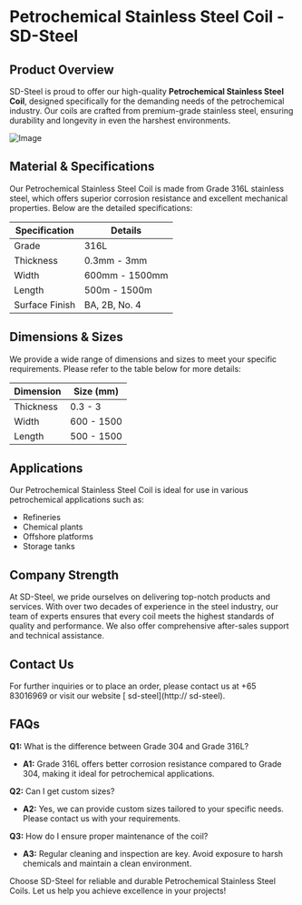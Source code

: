 # Petrochemical Stainless Steel Coil - SD-Steel

## Product Overview
SD-Steel is proud to offer our high-quality **Petrochemical Stainless Steel Coil**, designed specifically for the demanding needs of the petrochemical industry. Our coils are crafted from premium-grade stainless steel, ensuring durability and longevity in even the harshest environments.

![Image](https://github.com/user-attachments/assets/2567258e-e124-4816-932d-1809bd27ef0b)

## Material & Specifications
Our Petrochemical Stainless Steel Coil is made from Grade 316L stainless steel, which offers superior corrosion resistance and excellent mechanical properties. Below are the detailed specifications:

| Specification | Details |
|---------------|---------|
| Grade         | 316L    |
| Thickness     | 0.3mm - 3mm |
| Width         | 600mm - 1500mm |
| Length        | 500m - 1500m |
| Surface Finish| BA, 2B, No. 4 |

## Dimensions & Sizes
We provide a wide range of dimensions and sizes to meet your specific requirements. Please refer to the table below for more details:

| Dimension | Size (mm) |
|-----------|-----------|
| Thickness | 0.3 - 3   |
| Width     | 600 - 1500 |
| Length    | 500 - 1500 |

## Applications
Our Petrochemical Stainless Steel Coil is ideal for use in various petrochemical applications such as:
- Refineries
- Chemical plants
- Offshore platforms
- Storage tanks

## Company Strength
At SD-Steel, we pride ourselves on delivering top-notch products and services. With over two decades of experience in the steel industry, our team of experts ensures that every coil meets the highest standards of quality and performance. We also offer comprehensive after-sales support and technical assistance.

## Contact Us
For further inquiries or to place an order, please contact us at +65 83016969 or visit our website [ sd-steel](http:// sd-steel).

## FAQs
**Q1:** What is the difference between Grade 304 and Grade 316L?
- **A1:** Grade 316L offers better corrosion resistance compared to Grade 304, making it ideal for petrochemical applications.

**Q2:** Can I get custom sizes?
- **A2:** Yes, we can provide custom sizes tailored to your specific needs. Please contact us with your requirements.

**Q3:** How do I ensure proper maintenance of the coil?
- **A3:** Regular cleaning and inspection are key. Avoid exposure to harsh chemicals and maintain a clean environment.

Choose SD-Steel for reliable and durable Petrochemical Stainless Steel Coils. Let us help you achieve excellence in your projects!